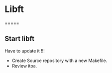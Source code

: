 # Libft
=====
## Start libft

Have to update it !!!
* Create Source repository with a new Makefile.
* Review itoa.

